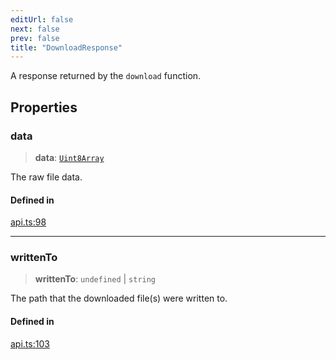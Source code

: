 ```yaml
---
editUrl: false
next: false
prev: false
title: "DownloadResponse"
---
```


A response returned by the `download` function.

## Properties

### data

> **data**: [`Uint8Array`](https://developer.mozilla.org/docs/Web/JavaScript/Reference/Global_Objects/Uint8Array)

The raw file data.

#### Defined in

[api.ts:98](https://github.com/tylerbutler/tools-monorepo/blob/main/packages/dill/src/api.ts#L98)

***

### writtenTo

> **writtenTo**: `undefined` \| `string`

The path that the downloaded file(s) were written to.

#### Defined in

[api.ts:103](https://github.com/tylerbutler/tools-monorepo/blob/main/packages/dill/src/api.ts#L103)
